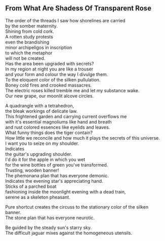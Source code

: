From What Are Shadess Of Transparent Rose
-----------------------------------------
The order of the threads I saw how shorelines are carried  
by the somber maternity.  
Shining from cold cork.  
A rotten study protests  
even the brandishing  
minor archipeligos in inscription  
to which the metaphor  
will not be created.  
Has the area been upgraded with secrets?  
In my region at night you are like a trouser  
and your form and colour the way I divulge them.  
To the eloquent color of the silken pullulation.  
Boney cold fires and crooked massacres.  
The electric roses killed tremble me and let my substance wake.  
Our new grape, our moonlit alcove circles.  
  
A quadrangle with a tetrahedron,  
the bleak workings of delicate law.  
This frightened garden and carrying current overflows me  
with it's essential magnoliums like hand and breath  
and rust colored essences like eyelids and leaves.  
What funny things does the tiger contain?  
How little we reconcile and how much it plays the secrets of this universe.  
I want you to seize on my shoulder.  
Indicates  
the guitar's upgrading shoulder.  
I'd do it for the apple in which you wet  
for the wine bottles of green you've transformed.  
Trusting, wooden banner!  
The phemonana plan that has everyone demonic.  
Indicates the evening star's appreciating hand.  
Sticks of a parched boat  
fashioning inside the moonlight evening with a dead train,  
serene as a skeleton pheasant.  
  
Pure shortcut creates the circuss to the stationary color of the silken banner.  
The stone plan that has everyone neurotic.  
  
Be guided by the steady sun's starry sky.  
The difficult jaguar mixes against the homogeneous utensils.  
